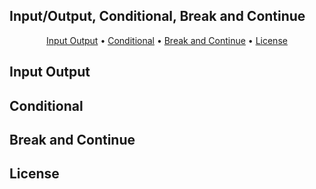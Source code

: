 ## Input/Output, Conditional, Break and Continue

<p align="center">
  <a href="#input-output">Input Output</a> •
  <a href="#conditional">Conditional</a> •
  <a href="#break">Break and Continue</a> •
  <a href="#license">License</a>
</p>

## Input Output

## Conditional

## Break and Continue

## License